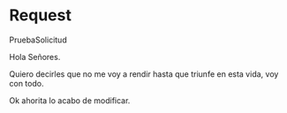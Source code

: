 # Request
PruebaSolicitud


Hola Señores.

Quiero decirles que no me voy a rendir hasta que triunfe en esta vida, voy con todo.

Ok ahorita lo acabo de modificar.
